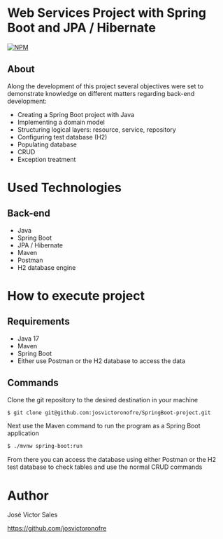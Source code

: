 # Web Services Project with Spring Boot and JPA / Hibernate
[![NPM](https://img.shields.io/badge/License-MIT-green)](https://github.com/josvictoronofre/SpringBoot-project/blob/main/LICENSE)
## About
Along the development of this project several objectives were set to demonstrate knowledge on different matters regarding back-end development:
- Creating a Spring Boot project with Java
- Implementing a domain model
- Structuring logical layers: resource, service, repository
- Configuring test database (H2)
- Populating database
- CRUD
- Exception treatment

# Used Technologies
## Back-end
- Java
- Spring Boot
- JPA / Hibernate
- Maven
- Postman
- H2 database engine

# How to execute project
## Requirements
- Java 17
- Maven
- Spring Boot
- Either use Postman or the H2 database to access the data

## Commands
Clone the git repository to the desired destination in your machine
```bash
$ git clone git@github.com:josvictoronofre/SpringBoot-project.git
```
Next use the Maven command to run the program as a Spring Boot application
```bash
$ ./mvnw spring-boot:run
```
From there you can access the database using either Postman or the H2 test database to check tables and use the normal CRUD commands

# Author
José Victor Sales

https://github.com/josvictoronofre
